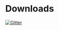 # Downloads

[![Gitter](https://badges.gitter.im/Join%20Chat.svg)](https://gitter.im/Talcim/Downloads?utm_source=badge&utm_medium=badge&utm_campaign=pr-badge&utm_content=badge)